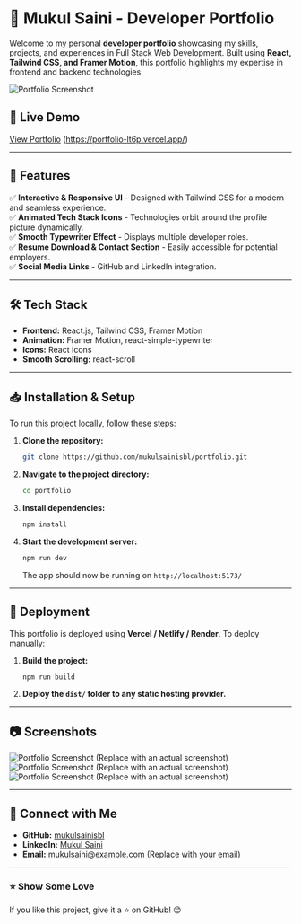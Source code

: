 # 🚀 Mukul Saini - Developer Portfolio

Welcome to my personal **developer portfolio** showcasing my skills, projects, and experiences in Full Stack Web Development. Built using **React, Tailwind CSS, and Framer Motion**, this portfolio highlights my expertise in frontend and backend technologies.

![Portfolio Screenshot](https://drive.google.com/uc?export=download&id=1S4DgohfSDi1g9QBbwASg129nKDl0eJxV)

## 🔗 Live Demo
[View Portfolio](#) (https://portfolio-lt6p.vercel.app/)

---

## 📌 Features
✅ **Interactive & Responsive UI** - Designed with Tailwind CSS for a modern and seamless experience.  
✅ **Animated Tech Stack Icons** - Technologies orbit around the profile picture dynamically.  
✅ **Smooth Typewriter Effect** - Displays multiple developer roles.  
✅ **Resume Download & Contact Section** - Easily accessible for potential employers.  
✅ **Social Media Links** - GitHub and LinkedIn integration.  

---

## 🛠 Tech Stack
- **Frontend:** React.js, Tailwind CSS, Framer Motion
- **Animation:** Framer Motion, react-simple-typewriter
- **Icons:** React Icons
- **Smooth Scrolling:** react-scroll

---

## 📥 Installation & Setup
To run this project locally, follow these steps:

1. **Clone the repository:**
   ```sh
   git clone https://github.com/mukulsainisbl/portfolio.git
   ```

2. **Navigate to the project directory:**
   ```sh
   cd portfolio
   ```

3. **Install dependencies:**
   ```sh
   npm install
   ```

4. **Start the development server:**
   ```sh
   npm run dev
   ```
   The app should now be running on `http://localhost:5173/`

---

## 🚀 Deployment
This portfolio is deployed using **Vercel / Netlify / Render**. To deploy manually:

1. **Build the project:**
   ```sh
   npm run build
   ```
2. **Deploy the `dist/` folder to any static hosting provider.**

---

## 📷 Screenshots
![Portfolio Screenshot](https://drive.google.com/uc?export=download&id=1Sw8mJhAVofYiIN2_hX87imEskurGDCSg) (Replace with an actual screenshot)
![Portfolio Screenshot](https://drive.google.com/uc?export=download&id=13w76rzlFuvQmUuff4I6uQbKrKIxnKppv) (Replace with an actual screenshot)
![Portfolio Screenshot](https://drive.google.com/uc?export=download&id=1bx2zhahLTypBCKA2NYIaYgEg3KLPzXI6) (Replace with an actual screenshot)

---

## 📩 Connect with Me
- **GitHub:** [mukulsainisbl](https://github.com/mukulsainisbl)
- **LinkedIn:** [Mukul Saini](https://www.linkedin.com/in/mukul-saini-sambhal/)
- **Email:** mukulsaini@example.com (Replace with your email)

---

### ⭐ Show Some Love
If you like this project, give it a ⭐ on GitHub! 😊

